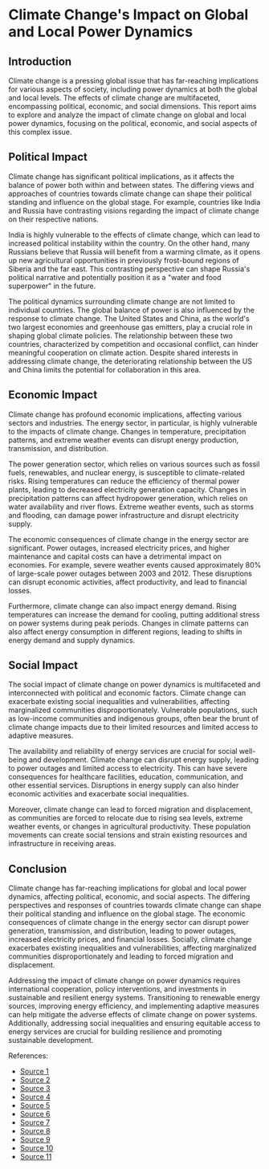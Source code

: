 # Climate Change's Impact on Global and Local Power Dynamics

## Introduction

Climate change is a pressing global issue that has far-reaching implications for various aspects of society, including power dynamics at both the global and local levels. The effects of climate change are multifaceted, encompassing political, economic, and social dimensions. This report aims to explore and analyze the impact of climate change on global and local power dynamics, focusing on the political, economic, and social aspects of this complex issue.

## Political Impact

Climate change has significant political implications, as it affects the balance of power both within and between states. The differing views and approaches of countries towards climate change can shape their political standing and influence on the global stage. For example, countries like India and Russia have contrasting visions regarding the impact of climate change on their respective nations.

India is highly vulnerable to the effects of climate change, which can lead to increased political instability within the country. On the other hand, many Russians believe that Russia will benefit from a warming climate, as it opens up new agricultural opportunities in previously frost-bound regions of Siberia and the far east. This contrasting perspective can shape Russia's political narrative and potentially position it as a "water and food superpower" in the future.

The political dynamics surrounding climate change are not limited to individual countries. The global balance of power is also influenced by the response to climate change. The United States and China, as the world's two largest economies and greenhouse gas emitters, play a crucial role in shaping global climate policies. The relationship between these two countries, characterized by competition and occasional conflict, can hinder meaningful cooperation on climate action. Despite shared interests in addressing climate change, the deteriorating relationship between the US and China limits the potential for collaboration in this area.

## Economic Impact

Climate change has profound economic implications, affecting various sectors and industries. The energy sector, in particular, is highly vulnerable to the impacts of climate change. Changes in temperature, precipitation patterns, and extreme weather events can disrupt energy production, transmission, and distribution.

The power generation sector, which relies on various sources such as fossil fuels, renewables, and nuclear energy, is susceptible to climate-related risks. Rising temperatures can reduce the efficiency of thermal power plants, leading to decreased electricity generation capacity. Changes in precipitation patterns can affect hydropower generation, which relies on water availability and river flows. Extreme weather events, such as storms and flooding, can damage power infrastructure and disrupt electricity supply.

The economic consequences of climate change in the energy sector are significant. Power outages, increased electricity prices, and higher maintenance and capital costs can have a detrimental impact on economies. For example, severe weather events caused approximately 80% of large-scale power outages between 2003 and 2012. These disruptions can disrupt economic activities, affect productivity, and lead to financial losses.

Furthermore, climate change can also impact energy demand. Rising temperatures can increase the demand for cooling, putting additional stress on power systems during peak periods. Changes in climate patterns can also affect energy consumption in different regions, leading to shifts in energy demand and supply dynamics.

## Social Impact

The social impact of climate change on power dynamics is multifaceted and interconnected with political and economic factors. Climate change can exacerbate existing social inequalities and vulnerabilities, affecting marginalized communities disproportionately. Vulnerable populations, such as low-income communities and indigenous groups, often bear the brunt of climate change impacts due to their limited resources and limited access to adaptive measures.

The availability and reliability of energy services are crucial for social well-being and development. Climate change can disrupt energy supply, leading to power outages and limited access to electricity. This can have severe consequences for healthcare facilities, education, communication, and other essential services. Disruptions in energy supply can also hinder economic activities and exacerbate social inequalities.

Moreover, climate change can lead to forced migration and displacement, as communities are forced to relocate due to rising sea levels, extreme weather events, or changes in agricultural productivity. These population movements can create social tensions and strain existing resources and infrastructure in receiving areas.

## Conclusion

Climate change has far-reaching implications for global and local power dynamics, affecting political, economic, and social aspects. The differing perspectives and responses of countries towards climate change can shape their political standing and influence on the global stage. The economic consequences of climate change in the energy sector can disrupt power generation, transmission, and distribution, leading to power outages, increased electricity prices, and financial losses. Socially, climate change exacerbates existing inequalities and vulnerabilities, affecting marginalized communities disproportionately and leading to forced migration and displacement.

Addressing the impact of climate change on power dynamics requires international cooperation, policy interventions, and investments in sustainable and resilient energy systems. Transitioning to renewable energy sources, improving energy efficiency, and implementing adaptive measures can help mitigate the adverse effects of climate change on power systems. Additionally, addressing social inequalities and ensuring equitable access to energy services are crucial for building resilience and promoting sustainable development.

References:

- [Source 1](https://www.ft.com/content/27e6c7c8-ce5c-11e9-b018-ca4456540ea6)
- [Source 2](https://www.ft.com/content/a0860eb7-c58e-435d-8a02-7dd738e65a0e)
- [Source 3](https://www.nature.com/articles/s41560-023-01304-w)
- [Source 4](https://www.nature.com/articles/s41560-020-0664-z)
- [Source 5](https://www.nature.com/articles/s41893-023-01109-5)
- [Source 6](https://www.oxfordbibliographies.com/abstract/document/obo-9780199756223/obo-9780199756223-0242.xml)
- [Source 7](https://archive-yaleglobal.yale.edu/content/climate-change-impacts-power-systems)
- [Source 8](https://climatemodeling.science.energy.gov/research-highlights/pathways-more-resilient-power-systems)
- [Source 9](https://www.frontiersin.org/research-topics/52835/climate-change-impacts-on-modern-power-systems)
- [Source 10](https://www.nber.org/reporter/2021number4/economic-impact-climate-change-over-time-and-space)
- [Source 11](https://www.science.org/doi/10.1126/science.aad9837)